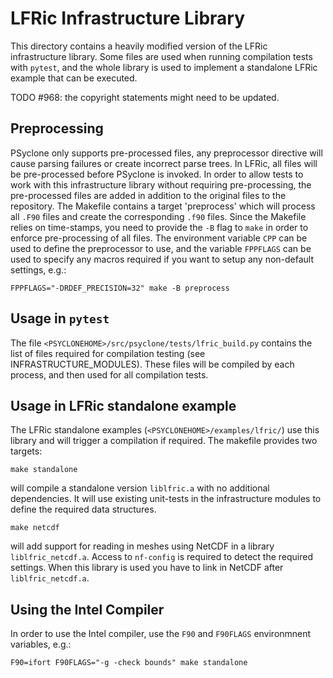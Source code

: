 # LFRic Infrastructure Library

This directory contains a heavily modified version of the
LFRic infrastructure library. Some files are used when
running compilation tests with ``pytest``, and the whole library
is used to implement a standalone LFRic example that can
be executed.

TODO #968: the copyright statements might need to be updated.

## Preprocessing
PSyclone only supports pre-processed files, any preprocessor directive
will cause parsing failures or create incorrect parse trees.
In LFRic, all files will be pre-processed before PSyclone is invoked.
In order to allow tests to work with this infrastructure library
without requiring pre-processing, the pre-processed files are added
in addition to the original files to the repository. The Makefile
contains a target 'preprocess' which will process all ``.F90``
files and create the corresponding ``.f90`` files. Since the Makefile
relies on time-stamps, you need to provide the ``-B`` flag to ``make``
in order to enforce pre-processing of all files. The environment
variable ``CPP`` can be used to define the preprocessor to use, and
the variable ``FPPFLAGS`` can be used to specify any macros required if
you want to setup any non-default settings, e.g.:

```shell
FPPFLAGS="-DRDEF_PRECISION=32" make -B preprocess
```

## Usage in ``pytest``
The file ``<PSYCLONEHOME>/src/psyclone/tests/lfric_build.py`` contains
the list of files required for compilation testing (see
INFRASTRUCTURE_MODULES). These files will be compiled by each process,
and then used for all compilation tests.

## Usage in LFRic standalone example
The LFRic standalone examples (``<PSYCLONEHOME>/examples/lfric/``) use
this library and will trigger a compilation if required.
The makefile provides two targets:

```shell
make standalone
```
will compile a standalone version ``liblfric.a`` with no additional
dependencies. It will use existing unit-tests in the infrastructure
modules to define the required data structures.

```shell
make netcdf
```
will add support for reading in meshes using NetCDF in a library
``liblfric_netcdf.a``. Access to ``nf-config`` is required to
detect the required settings. When this library is used you
have to link in NetCDF after ``liblfric_netcdf.a``.

## Using the Intel Compiler
In order to use the Intel compiler, use the ``F90`` and ``F90FLAGS``
environmnent variables, e.g.:

```shell
F90=ifort F90FLAGS="-g -check bounds" make standalone
```
